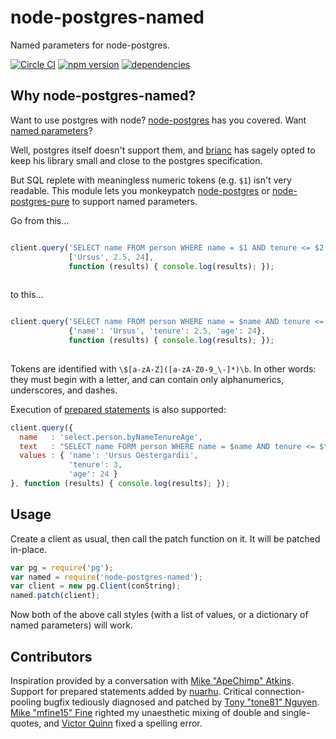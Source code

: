 node-postgres-named
=============

Named parameters for node-postgres.

[![Circle CI](https://circleci.com/gh/bwestergard/node-postgres-named/tree/master.svg?style=svg)](https://circleci.com/gh/bwestergard/node-postgres-named/tree/master)
[![npm version](https://badge.fury.io/js/node-postgres-named.svg)](https://badge.fury.io/js/node-postgres-named)
[![dependencies](https://david-dm.org/bwestergard/node-postgres-named.svg)](https://david-dm.org/bwestergard/node-postgres-named)

Why node-postgres-named?
------------------------

Want to use postgres with node? [node-postgres](https://github.com/brianc/node-postgres) has you covered. Want [named parameters](https://github.com/brianc/node-postgres/issues/268)?

Well, postgres itself doesn't support them, and [brianc](https://github.com/brianc) has sagely opted to keep his library small and close to the postgres specification.

But SQL replete with meaningless numeric tokens (e.g. `$1`) isn't very readable. This module lets you monkeypatch [node-postgres](https://github.com/brianc/node-postgres) or [node-postgres-pure](https://github.com/brianc/node-postgres-pure) to support named parameters.

Go from this...

```javascript

client.query('SELECT name FROM person WHERE name = $1 AND tenure <= $2 AND age <= $3',
             ['Ursus', 2.5, 24],
             function (results) { console.log(results); });
             
```

to this...

```javascript

client.query('SELECT name FROM person WHERE name = $name AND tenure <= $tenure AND age <= $age',
             {'name': 'Ursus', 'tenure': 2.5, 'age': 24},
             function (results) { console.log(results); });
     
```

Tokens are identified with `\$[a-zA-Z]([a-zA-Z0-9_\-]*)\b`. In other words: they must begin with a letter, and can contain only alphanumerics, underscores, and dashes.

Execution of [prepared statements](https://github.com/brianc/node-postgres/wiki/Prepared-Statements) is also supported:

```javascript
client.query({
  name   : 'select.person.byNameTenureAge',
  text   : "SELECT name FORM person WHERE name = $name AND tenure <= $tenure AND age <= $age",
  values : { 'name': 'Ursus Oestergardii',
             'tenure': 3,
             'age': 24 }
}, function (results) { console.log(results); });
```

Usage
-----

Create a client as usual, then call the patch function on it. It will be patched in-place.

```javascript
var pg = require('pg'); 
var named = require('node-postgres-named');
var client = new pg.Client(conString);
named.patch(client);
```

Now both of the above call styles (with a list of values, or a dictionary of named parameters) will work.

Contributors
---------

Inspiration provided by a conversation with [Mike "ApeChimp" Atkins](https://github.com/apechimp). Support for prepared statements added by [nuarhu](https://github.com/nuarhu). Critical connection-pooling bugfix tediously diagnosed and patched by [Tony "tone81" Nguyen](https://github.com/tone81). [Mike "mfine15" Fine](https://github.com/mfine15) righted my unaesthetic mixing of double and single-quotes, and [Victor Quinn](https://github.com/victorquinn) fixed a spelling error.
